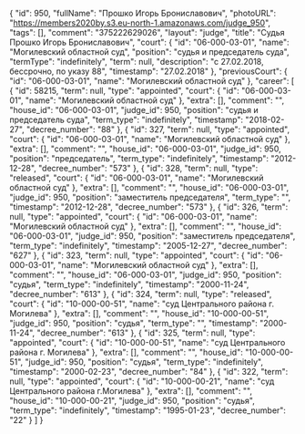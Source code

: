 {
    "id": 950,
    "fullName": "Прошко Игорь Брониславович",
    "photoURL": "https://members2020by.s3.eu-north-1.amazonaws.com/judge_950",
    "tags": [],
    "comment": "375222629026",
    "layout": "judge",
    "title": "Судья Прошко Игорь Брониславович",
    "court": {
        "id": "06-000-03-01",
        "name": "Могилевский областной суд",
        "position": "судья и председатель суда",
        "termType": "indefinitely",
        "term": null,
        "description": "c 27.02.2018, бессрочно, по указу 88",
        "timestamp": "27.02.2018"
    },
    "previousCourt": {
        "id": "06-000-03-01",
        "name": "Могилевский областной суд"
    },
    "career": [
        {
            "id": 58215,
            "term": null,
            "type": "appointed",
            "court": {
                "id": "06-000-03-01",
                "name": "Могилевский областной суд"
            },
            "extra": [],
            "comment": "",
            "house_id": "06-000-03-01",
            "judge_id": 950,
            "position": "судья и председатель суда",
            "term_type": "indefinitely",
            "timestamp": "2018-02-27",
            "decree_number": "88"
        },
        {
            "id": 327,
            "term": null,
            "type": "appointed",
            "court": {
                "id": "06-000-03-01",
                "name": "Могилевский областной суд"
            },
            "extra": [],
            "comment": "",
            "house_id": "06-000-03-01",
            "judge_id": 950,
            "position": "председатель",
            "term_type": "indefinitely",
            "timestamp": "2012-12-28",
            "decree_number": "573"
        },
        {
            "id": 328,
            "term": null,
            "type": "released",
            "court": {
                "id": "06-000-03-01",
                "name": "Могилевский областной суд"
            },
            "extra": [],
            "comment": "",
            "house_id": "06-000-03-01",
            "judge_id": 950,
            "position": "заместитель председателя",
            "term_type": "",
            "timestamp": "2012-12-28",
            "decree_number": "573"
        },
        {
            "id": 326,
            "term": null,
            "type": "appointed",
            "court": {
                "id": "06-000-03-01",
                "name": "Могилевский областной суд"
            },
            "extra": [],
            "comment": "",
            "house_id": "06-000-03-01",
            "judge_id": 950,
            "position": "заместитель председателя",
            "term_type": "indefinitely",
            "timestamp": "2005-12-27",
            "decree_number": "627"
        },
        {
            "id": 323,
            "term": null,
            "type": "appointed",
            "court": {
                "id": "06-000-03-01",
                "name": "Могилевский областной суд"
            },
            "extra": [],
            "comment": "",
            "house_id": "06-000-03-01",
            "judge_id": 950,
            "position": "судья",
            "term_type": "indefinitely",
            "timestamp": "2000-11-24",
            "decree_number": "613"
        },
        {
            "id": 324,
            "term": null,
            "type": "released",
            "court": {
                "id": "10-000-00-51",
                "name": "суд Центрального района г. Могилева"
            },
            "extra": [],
            "comment": "",
            "house_id": "10-000-00-51",
            "judge_id": 950,
            "position": "судья",
            "term_type": "",
            "timestamp": "2000-11-24",
            "decree_number": "613"
        },
        {
            "id": 325,
            "term": null,
            "type": "appointed",
            "court": {
                "id": "10-000-00-51",
                "name": "суд Центрального района г. Могилева"
            },
            "extra": [],
            "comment": "",
            "house_id": "10-000-00-51",
            "judge_id": 950,
            "position": "судья",
            "term_type": "indefinitely",
            "timestamp": "2000-02-23",
            "decree_number": "84"
        },
        {
            "id": 322,
            "term": null,
            "type": "appointed",
            "court": {
                "id": "10-000-00-21",
                "name": "суд Центрального района г.Могилева"
            },
            "extra": [],
            "comment": "",
            "house_id": "10-000-00-21",
            "judge_id": 950,
            "position": "судья",
            "term_type": "indefinitely",
            "timestamp": "1995-01-23",
            "decree_number": "22"
        }
    ]
}
